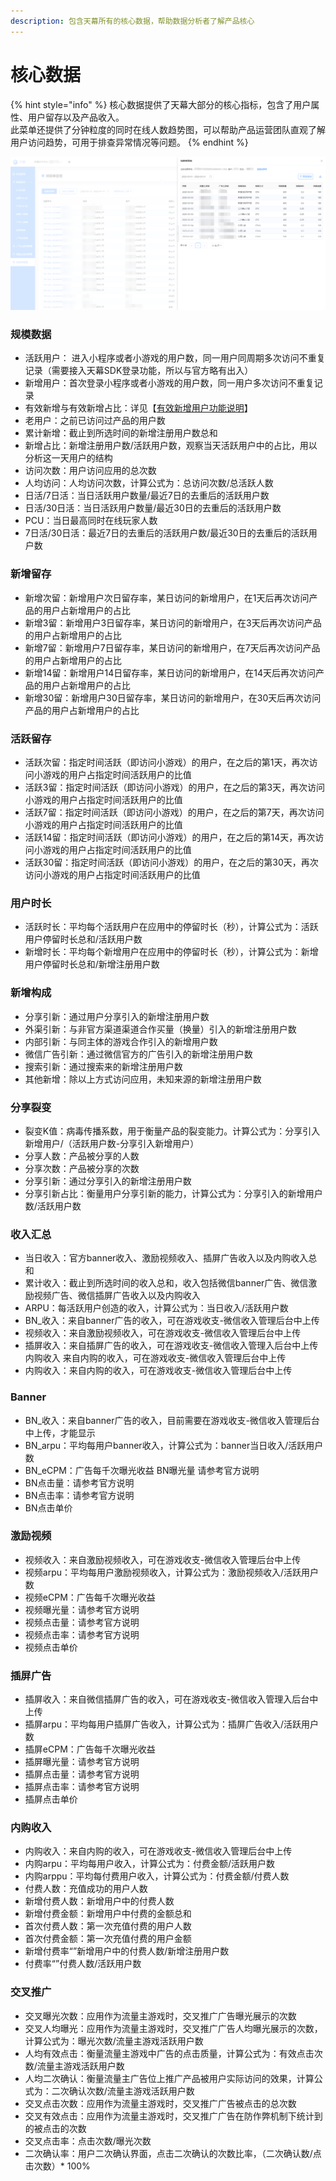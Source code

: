 ```yaml
---
description: 包含天幕所有的核心数据，帮助数据分析者了解产品核心
---
```


# 核心数据

{% hint style="info" %}
核心数据提供了天幕大部分的核心指标，包含了用户属性、用户留存以及产品收入。  
此菜单还提供了分钟粒度的同时在线人数趋势图，可以帮助产品运营团队直观了解用户访问趋势，可用于排查异常情况等问题。
{% endhint %}

![&#x6838;&#x5FC3;&#x6570;&#x636E;](../../.gitbook/assets/image%20%28189%29.png)

### 规模数据

* 活跃用户： 进入小程序或者小游戏的用户数，同一用户同周期多次访问不重复记录（需要接入天幕SDK登录功能，所以与官方略有出入） 
* 新增用户：首次登录小程序或者小游戏的用户数，同一用户多次访问不重复记录 
* 有效新增与有效新增占比：详见【[有效新增用户功能说明](../../general-function/valid-user.md)】
* 老用户：之前已访问过产品的用户数 
* 累计新增：截止到所选时间的新增注册用户数总和 
* 新增占比：新增注册用户数/活跃用户数，观察当天活跃用户中的占比，用以分析这一天用户的结构 
* 访问次数：用户访问应用的总次数 
* 人均访问：人均访问次数，计算公式为：总访问次数/总活跃人数 
* 日活/7日活：当日活跃用户数量/最近7日的去重后的活跃用户数 
* 日活/30日活：当日活跃用户数量/最近30日的去重后的活跃用户数 
* PCU：当日最高同时在线玩家人数 
* 7日活/30日活：最近7日的去重后的活跃用户数/最近30日的去重后的活跃用户数 

### 新增留存

* 新增次留：新增用户次日留存率，某日访问的新增用户，在1天后再次访问产品的用户占新增用户的占比
* 新增3留：新增用户3日留存率，某日访问的新增用户，在3天后再次访问产品的用户占新增用户的占比
* 新增7留：新增用户7日留存率，某日访问的新增用户，在7天后再次访问产品的用户占新增用户的占比
* 新增14留：新增用户14日留存率，某日访问的新增用户，在14天后再次访问产品的用户占新增用户的占比
* 新增30留：新增用户30日留存率，某日访问的新增用户，在30天后再次访问产品的用户占新增用户的占比

### 活跃留存

* 活跃次留：指定时间活跃（即访问小游戏）的用户，在之后的第1天，再次访问小游戏的用户占指定时间活跃用户的比值
* 活跃3留：指定时间活跃（即访问小游戏）的用户，在之后的第3天，再次访问小游戏的用户占指定时间活跃用户的比值
* 活跃7留：指定时间活跃（即访问小游戏）的用户，在之后的第7天，再次访问小游戏的用户占指定时间活跃用户的比值
* 活跃14留：指定时间活跃（即访问小游戏）的用户，在之后的第14天，再次访问小游戏的用户占指定时间活跃用户的比值
* 活跃30留：指定时间活跃（即访问小游戏）的用户，在之后的第30天，再次访问小游戏的用户占指定时间活跃用户的比值 

### 用户时长

* 活跃时长：平均每个活跃用户在应用中的停留时长（秒），计算公式为：活跃用户停留时长总和/活跃用户数
* 新增时长：平均每个新增用户在应用中的停留时长（秒），计算公式为：新增用户停留时长总和/新增注册用户数 

### 新增构成

* 分享引新：通过用户分享引入的新增注册用户数 
* 外渠引新：与非官方渠道渠道合作买量（换量）引入的新增注册用户数
* 内部引新：与同主体的游戏合作引入的新增用户数
* 微信广告引新：通过微信官方的广告引入的新增注册用户数
* 搜索引新：通过搜索来的新增注册用户数 
* 其他新增：除以上方式访问应用，未知来源的新增注册用户数 

### 分享裂变

* 裂变K值：病毒传播系数，用于衡量产品的裂变能力。计算公式为：分享引入新增用户/（活跃用户数-分享引入新增用户） 
* 分享人数：产品被分享的人数 
* 分享次数：产品被分享的次数
* 分享引新：通过分享引入的新增注册用户数
* 分享引新占比：衡量用户分享引新的能力，计算公式为：分享引入的新增用户数/活跃用户数

###  收入汇总

* 当日收入：官方banner收入、激励视频收入、插屏广告收入以及内购收入总和
* 累计收入：截止到所选时间的收入总和，收入包括微信banner广告、微信激励视频广告、微信插屏广告收入以及内购收入
* ARPU：每活跃用户创造的收入，计算公式为：当日收入/活跃用户数
* BN\_收入：来自banner广告的收入，可在游戏收支-微信收入管理后台中上传
* 视频收入：来自激励视频收入，可在游戏收支-微信收入管理后台中上传
* 插屏收入：来自插屏广告的收入，可在游戏收支-微信收入管理入后台中上传 内购收入 来自内购的收入，可在游戏收支-微信收入管理后台中上传
* 内购收入：来自内购的收入，可在游戏收支-微信收入管理后台中上传

### Banner

* BN\_收入：来自banner广告的收入，目前需要在游戏收支-微信收入管理后台中上传，才能显示
* BN\_arpu：平均每用户banner收入，计算公式为：banner当日收入/活跃用户数
* BN\_eCPM：广告每千次曝光收益 BN曝光量 请参考官方说明
* BN点击量：请参考官方说明
* BN点击率：请参考官方说明
* BN点击单价

### 激励视频

* 视频收入：来自激励视频收入，可在游戏收支-微信收入管理后台中上传
* 视频arpu：平均每用户激励视频收入，计算公式为：激励视频收入/活跃用户数
* 视频eCPM：广告每千次曝光收益
* 视频曝光量：请参考官方说明
* 视频点击量：请参考官方说明
* 视频点击率：请参考官方说明
* 视频点击单价

### 插屏广告

* 插屏收入：来自微信插屏广告的收入，可在游戏收支-微信收入管理入后台中上传
* 插屏arpu：平均每用户插屏广告收入，计算公式为：插屏广告收入/活跃用户数
* 插屏eCPM：广告每千次曝光收益
* 插屏曝光量：请参考官方说明
* 插屏点击量：请参考官方说明
* 插屏点击率：请参考官方说明
* 插屏点击单价

### 内购收入

* 内购收入：来自内购的收入，可在游戏收支-微信收入管理后台中上传
* 内购arpu：平均每用户收入，计算公式为：付费金额/活跃用户数
* 内购arppu：平均每付费用户收入，计算公式为：付费金额/付费人数
* 付费人数：充值成功的用户人数
* 新增付费人数：新增用户中的付费人数
* 新增付费金额：新增用户中付费的金额总和
* 首次付费人数：第一次充值付费的用户人数
* 首次付费金额：第一次充值付费的用户金额
* 新增付费率“”新增用户中的付费人数/新增注册用户数
* 付费率“”付费人数/活跃用户数 

### 交叉推广

* 交叉曝光次数：应用作为流量主游戏时，交叉推广广告曝光展示的次数
* 交叉人均曝光：应用作为流量主游戏时，交叉推广广告人均曝光展示的次数，计算公式为：曝光次数/流量主游戏活跃用户数
* 人均有效点击：衡量流量主游戏中广告的点击质量，计算公式为：有效点击次数/流量主游戏活跃用户数
* 人均二次确认：衡量流量主广告位上推广产品被用户实际访问的效果，计算公式为：二次确认次数/流量主游戏活跃用户数
* 交叉点击次数：应用作为流量主游戏时，交叉推广广告被点击的总次数
* 交叉有效点击：应用作为流量主游戏时，交叉推广广告在防作弊机制下统计到的被点击的次数
* 交叉点击率：点击次数/曝光次数
* 二次确认率：用户二次确认界面，点击二次确认的次数比率，（二次确认数/点击次数）\* 100%

